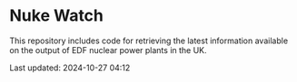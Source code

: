 # Nuke Watch

This repository includes code for retrieving the latest information available on the output of EDF nuclear power plants in the UK.

Last updated: 2024-10-27 04:12